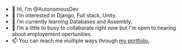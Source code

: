 - 👋 Hi, I’m @AutonomousDev
- 👀 I’m interested in Django, Full stack, Unity.
- 🌱 I’m currently learning Databases and Assembly.
- 💞️ I’m a little to busy to collaborate right now but I'm open to hearing about employement opertunities.
- 📫 You can reach me multiple ways through <a href="https://www.autonomousdev.net/">my portfolio.</a>

<!---
AutonomousDev/AutonomousDev is a ✨ special ✨ repository because its `README.md` (this file) appears on your GitHub profile.
You can click the Preview link to take a look at your changes.
--->
